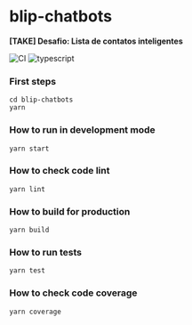 
# blip-chatbots

**[TAKE] Desafio: Lista de contatos inteligentes**

![CI](https://github.com/DanielJXavier/blip-chatbots/workflows/CI/badge.svg?branch=master)
![typescript](https://img.shields.io/github/package-json/dependency-version/DanielJXavier/blip-chatbots/dev/typescript)

### First steps
    cd blip-chatbots
    yarn

### How to run in development mode
    yarn start

### How to check code lint
    yarn lint

### How to build for production
    yarn build

### How to run tests
    yarn test

### How to check code coverage
    yarn coverage
